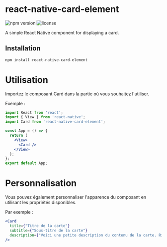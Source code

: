 # react-native-card-element

![npm version](https://img.shields.io/npm/v/react-native-card-element.svg)
![license](https://img.shields.io/npm/l/react-native-card-element.svg)

A simple React Native component for displaying a card.

## Installation

```bash
npm install react-native-card-element
```

# Utilisation

Importez le composant Card dans la partie où vous souhaitez l'utiliser.

Exemple :

```jsx
import React from 'react';
import { View } from 'react-native';
import Card from 'react-native-card-element';

const App = () => {
  return (
    <View>
      <Card />
    </View>
  );
};
export default App;
```
# Personnalisation

Vous pouvez également personnaliser l'apparence du composant en utilisant les propriétés disponibles.

Par exemple :
```jsx
<Card
  title={"Titre de la carte"}
  subtitle={"Sous-titre de la carte"}
  description={"Voici une petite description du contenu de la carte. Rien de plus, rien de moins."}
/>
```

